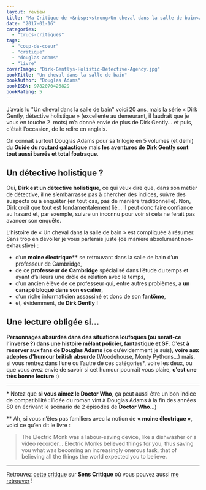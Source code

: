 ```yaml
---
layout: review
title: "Ma Critique de «&nbsp;<strong>Un cheval dans la salle de bain</strong>&nbsp;» de <em>Douglas Adams</em> (\"<span lang=\"en\">Dirk Gently's Holistic Detective Agency</span>\")"
date: "2017-01-16"
categories: 
  - "trucs-critiques"
tags: 
  - "coup-de-coeur"
  - "critique"
  - "douglas-adams"
  - "livre"
coverImage: "Dirk-Gentlys-Holistic-Detective-Agency.jpg"
bookTitle: "Un cheval dans la salle de bain"
bookAuthor: "Douglas Adams"
bookISBN: 9782070426829  
bookRating: 5
---
```


J’avais lu "Un cheval dans la salle de bain" voici 20 ans, mais la série « Dirk Gently, détective holistique » (excellente au demeurant, il faudrait que je vous en touche 2  mots) m’a donné envie de plus de Dirk Gently... et puis, c'était l’occasion, de le relire en anglais.

On connaît surtout Douglas Adams pour sa trilogie en 5 volumes (et demi) du **Guide du routard galactique** mais **les aventures de Dirk Gently sont tout aussi barrés et total foutraque**.

## Un détective holistique ?

Oui, **Dirk est un détective holistique**, ce qui veux dire que, dans son métier de détective, il ne s’embarrasse pas à chercher des indices, suivre des suspects ou à enquêter (en tout cas, pas de manière traditionnelle). Non, Dirk croit que tout est fondamentalement lié... Il peut donc faire confiance au hasard et, par exemple, suivre un inconnu pour voir si cela ne ferait pas avancer son enquête.

L’histoire de « Un cheval dans la salle de bain » est compliquée à résumer. Sans trop en dévoiler je vous parlerais juste (de manière absolument non-exhaustive) :

- d’un **moine électrique\*\*** se retrouvant dans la salle de bain d’un professeur de Cambridge,
- de ce **professeur de Cambridge** spécialisé dans l’étude du temps et ayant d’ailleurs une drôle de relation avec le temps,
- d’un ancien élève de ce professeur qui, entre autres problèmes, a **un canapé bloqué dans son escalier**,
- d’un riche informaticien assassiné et donc de son **fantôme**,
- et, évidemment, de **Dirk Gently** !

## Une lecture obligée si...

**Personnages absurdes dans des situations loufoques (ou serait-ce l’inverse ?) dans une histoire mêlant policier, fantastique et SF**. C'est **à réserver aux fans de Douglas Adams** (ce qu’évidemment je suis), **voire aux adeptes d'humour british absurde** (Woodehouse, Monty Pythons...) mais, si vous rentrez dans l’une ou l’autre de ces catégories\*, voire les deux, ou que vous avez envie de savoir si cet humour pourrait vous plaire, **c'est une très bonne lecture** :)

* * *

\* Notez que **si vous aimez le Doctor Who**, ça peut aussi être un bon indice de compatibilité : l’idée du roman vint à Douglas Adams à la fin des années 80 en écrivant le scénario de 2 épisodes de **Doctor Who**...)

\*\* Ah, si vous n’êtes pas familiers avec la notion de **« moine électrique »**, voici ce qu’en dit le livre :

<blockquote class="citation">The Electric Monk was a labour-saving device, like a dishwasher or a video recorder... Electric Monks believed things for you, thus saving you what was becoming an increasingly onerous task, that of believing all the things the world expected you to believe.</blockquote>

* * *

Retrouvez [cette critique](http://www.senscritique.com/livre/Un_cheval_dans_la_salle_de_bains/critique/47668318) sur **Sens Critique** où vous pouvez aussi [me retrouver](http://www.senscritique.com/Arnaud_Malon) !
